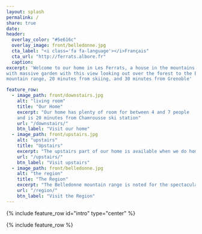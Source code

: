 ```yaml
---
layout: splash
permalink: /
share: true
date:
header:
  overlay_color: "#5e616c"
  overlay_image: front/belledonne.jpg
  cta_label: "<i class='fa fa-language'></i>Français"
  cta_url: "http://ferrats.albore.fr"
  caption:
excerpt: 'Welcome to our home in Les Ferrats, a house in the mountains
with massive garden with this view looking out over the forest to the Belledonne
mountain range, 20 minutes from skiing, and 30 minutes from Grenoble'

feature_row:
  - image_path: front/downstairs.jpg
    alt: "living room"
    title: "Our Home"
    excerpt: "Our home has plenty of room for between 4 and 7 people
    and is 20 minutes from Chamrousse ski station"
    url: "/downstairs/"
    btn_label: "Visit our home"
  - image_path: front/upstairs.jpg
    alt: "upstairs"
    title: "Upstairs"
    excerpt: "The upstairs part of our home is available when we do home exchanges"
    url: "/upstairs/"
    btn_label: "Visit upstairs"
  - image_path: front/belledonne.jpg
    alt: "the region"
    title: "The Region"
    excerpt: "The Belledonne mountain range is noted for the spectacular scenery, numerous ski areas, interesting geology, and a diverse range of alpine land types... this is the view from our terrace"
    url: "/region/"
    btn_label: "Visit the Region"
---
```


{% include feature_row id="intro" type="center" %}

{% include feature_row %}

